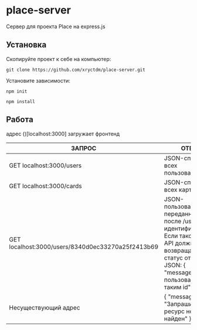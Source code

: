 # place-server

Сервер для проекта Place на express.js

## Установка

Скопируйте проект к себе на компьютер:
```
git clone https://github.com/xryctdm/place-server.git
```
Установите зависимости:
```
npm init
```
```
npm install
```

## Работа

адрес ()[localhost:3000] загружает фронтенд

| ЗАПРОС                                             | ОТВЕТ              |
| ---------------------------------------------------| ------------------ |
| GET localhost:3000/users                           | JSON-список всех пользователей    |
| GET localhost:3000/cards                           | JSON-список всех карточек |
| GET localhost:3000/users/8340d0ec33270a25f2413b69  | JSON-пользователя с переданным после /users идентификатором. Если такого нет, API должно возвращать 404 статус ответа и JSON: { "message": "Нет пользователя с таким id" }  |
| Несуществующий адрес                               | { "message": "Запрашиваемый ресурс не найден" }  |
